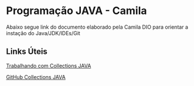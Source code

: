 # Programação JAVA - Camila
Abaixo segue link do documento elaborado pela Camila DIO para orientar a instação do Java/JDK/IDEs/Git

## Links Úteis
[Trabalhando com Collections JAVA](http://www.basef.com.br/index.php/Atalhos_do_IntelliJ_Idea)


[GitHub Collections JAVA](https://github.com/cami-la/curso-dio-intro-collections)